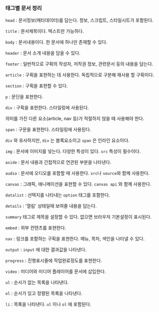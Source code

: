 ### 태그별 문서 정리

`head` : 문서정보(메타데이터)를 담는다. 정보, 스크립트, 스타일시트가 포함된다.

`title` : 문서제목이다. 텍스트만 가능하다.

`body` : 문서내용이다. 한 문서에 하나만 존재할 수 있다.

`header` : 문서 소개 내용을 담을 수 있다.

`footer` : 일반적으로 구획의 작성자, 저작권 정보, 관련문서 등의 내용을 담는다.

`article` : 구획을 표현하는 데 사용한다. 독립적으로 구분해 재사용 할 구획이다.

`section` : 구획을 표현할 수 있다.

`p` : 문단을 표현한다.

`div` : 구획을 표현한다. 스타일링에 사용된다.

 의미를 가진 다른 요소(article, nav 등)가 적절하지 않을 때 사용해야 한다.

`span` : 구문을 표현한다. 스타일링에 사용된다.

 `div` 와 유사하지만, `div` 는 블록요소이고 `span` 은 인라인 요소이다.

`img` : 문서에 이미지를 넣는다. 다양한 특성이 있다. `src` 특성이 필수이다.

`aside` : 문서 내용과 간접적으로 연관된 부분을 나타낸다.

`audio` : 문서에 오디오를 포함할 때 사용한다. `src`나 `source`와 함께 사용한다.

`canvas` : 그래픽, 애니메이션을 표현할 수 있다. `canvas api` 와 함께 사용한다.

`datalist` : 선택지를 나타내는 `option` 태그를 포함한다.

`details` : '열림' 상태일때 보여줄 내용을 담는다.

 `summary` 태그로 제목을 설정할 수 있다. 없으면 브라우저 기본설정이 표시된다.

`embed` : 외부 컨텐츠를 표현한다.

`nav` : 링크를 포함하는 구획을 표현한다. 메뉴, 목차, 색인을 나타낼 수 있다.

`output` : `input` 에 대한 결과값을 나타낸다.

`progress` : 진행표시줄에 작업완료정도를 표현한다.

`video` : 미디어와 미디어 플레이어를 문서에 삽입한다.

`ul` : 순서가 없는 목록을 나타낸다.

`ol` : 순서가 있고 정렬된 목록을 나타낸다.

`li` : 목록을 나타낸다. `ul` 이나 `ol` 에 포함된다.